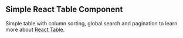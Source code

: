 ## Simple React Table Component

Simple table with column sorting, global search and pagination to learn more about [React Table](https://react-table.tanstack.com/).
